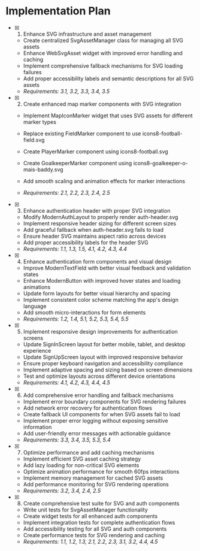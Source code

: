 # Implementation Plan

- [x] 1. Enhance SVG infrastructure and asset management

  - Create centralized SvgAssetManager class for managing all SVG assets
  - Enhance WebSvgAsset widget with improved error handling and caching
  - Implement comprehensive fallback mechanisms for SVG loading failures
  - Add proper accessibility labels and semantic descriptions for all SVG assets
  - _Requirements: 3.1, 3.2, 3.3, 3.4, 3.5_

- [x] 2. Create enhanced map marker components with SVG integration

  - Implement MapIconMarker widget that uses SVG assets for different marker types
  - Replace existing FieldMarker component to use icons8-football-field.svg
  - Create PlayerMarker component using icons8-football.svg
  - Create GoalkeeperMarker component using icons8-goalkeeper-o-mais-baddy.svg

  - Add smooth scaling and animation effects for marker interactions

  - _Requirements: 2.1, 2.2, 2.3, 2.4, 2.5_

- [x] 3. Enhance authentication header with proper SVG integration

  - Modify ModernAuthLayout to properly render auth-header.svg
  - Implement responsive header sizing for different screen sizes
  - Add graceful fallback when auth-header.svg fails to load
  - Ensure header SVG maintains aspect ratio across devices
  - Add proper accessibility labels for the header SVG
  - _Requirements: 1.1, 1.3, 1.5, 4.1, 4.2, 4.3, 4.4_

- [x] 4. Enhance authentication form components and visual design

  - Improve ModernTextField with better visual feedback and validation states
  - Enhance ModernButton with improved hover states and loading animations
  - Update form layouts for better visual hierarchy and spacing
  - Implement consistent color scheme matching the app's design language
  - Add smooth micro-interactions for form elements
  - _Requirements: 1.2, 1.4, 5.1, 5.2, 5.3, 5.4, 5.5_

- [x] 5. Implement responsive design improvements for authentication screens

  - Update SignInScreen layout for better mobile, tablet, and desktop experience
  - Update SignUpScreen layout with improved responsive behavior
  - Ensure proper keyboard navigation and accessibility compliance
  - Implement adaptive spacing and sizing based on screen dimensions
  - Test and optimize layouts across different device orientations
  - _Requirements: 4.1, 4.2, 4.3, 4.4, 4.5_

- [x] 6. Add comprehensive error handling and fallback mechanisms

  - Implement error boundary components for SVG rendering failures
  - Add network error recovery for authentication flows
  - Create fallback UI components for when SVG assets fail to load
  - Implement proper error logging without exposing sensitive information
  - Add user-friendly error messages with actionable guidance
  - _Requirements: 3.3, 3.4, 3.5, 5.3, 5.4_

- [x] 7. Optimize performance and add caching mechanisms

  - Implement efficient SVG asset caching strategy
  - Add lazy loading for non-critical SVG elements
  - Optimize animation performance for smooth 60fps interactions
  - Implement memory management for cached SVG assets
  - Add performance monitoring for SVG rendering operations
  - _Requirements: 3.2, 3.4, 2.4, 2.5_

- [x] 8. Create comprehensive test suite for SVG and auth components

  - Write unit tests for SvgAssetManager functionality
  - Create widget tests for all enhanced auth components
  - Implement integration tests for complete authentication flows
  - Add accessibility testing for all SVG and auth components
  - Create performance tests for SVG rendering and caching
  - _Requirements: 1.1, 1.2, 1.3, 2.1, 2.2, 2.3, 3.1, 3.2, 4.4, 4.5_
